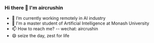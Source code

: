 ### Hi there 👋 I'm aircrushin

- 🔭 I’m currently working remotely in AI industry
- 🏫 I'm a master student of Artificial Intelligence at Monash University
- 📫 How to reach me? -- wechat: aircrushin
- 😄 seize the day, zest for life

